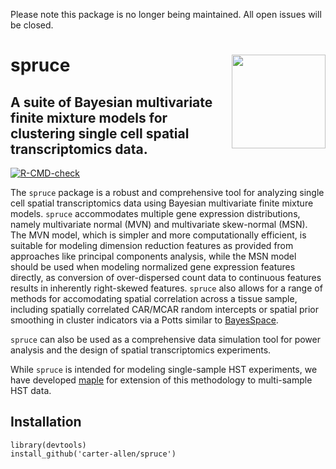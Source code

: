 Please note this package is no longer being maintained. All open issues will be closed. 

# spruce <img src="https://carter-allen.github.io/spruce_transp.png" align="right" width="150" />
## A suite of Bayesian multivariate finite mixture models for clustering single cell spatial transcriptomics data. 

[![R-CMD-check](https://github.com/carter-allen/spruce/actions/workflows/R-CMD-check.yaml/badge.svg)](https://github.com/carter-allen/spruce/actions/workflows/R-CMD-check.yaml)

The `spruce` package is a robust and comprehensive tool for analyzing single cell spatial transcriptomics data using Bayesian multivariate finite mixture models. `spruce` accommodates multiple gene expression distributions, namely multivariate normal (MVN) and multivariate skew-normal (MSN). The MVN model, which is simpler and more computationally efficient, is suitable for modeling dimension reduction features as provided from approaches like principal components analysis, while the MSN model should be used when modeling normalized gene expression features directly, as conversion of over-dispersed count data to continuous features results in inherently right-skewed features. `spruce` also allows for a range of methods for accomodating spatial correlation across a tissue sample, including spatially correlated CAR/MCAR random intercepts or spatial prior smoothing in cluster indicators via a Potts similar to [BayesSpace](https://www.nature.com/articles/s41587-021-00935-2). 

`spruce` can also be used as a comprehensive data simulation tool for power analysis and the design of spatial transcriptomics experiments. 

While `spruce` is intended for modeling single-sample HST experiments, we have developed [maple](https://github.com/carter-allen/maple) for extension of this methodology to multi-sample HST data.

## Installation

```
library(devtools)
install_github('carter-allen/spruce')
```
